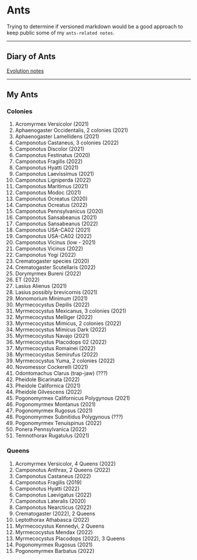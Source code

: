 # Ants

Trying to determine if versioned markdown would be a good approach to keep public some of my `ants-related notes`.

---

## Diary of Ants
[Evolution notes](./diary.md)

---

<!-- 
When I receive a new Queen/Colony…
  Add it to My Ants (README.md)
  Add it to Internal Codes (README.md)
  Add it to Chart (chart.md)
  Add it to the diary (diary-202X.md)
  Add it to diapause (diapause.md)

When a Queen/Colony died…
  Add it to Dead Colonies (README.md)
  Add it to Dead section on Internal Codes (README.md)
  Put the note in the weekly post (diary-202X.md)
  Update basic template on the diary (diary-202X.md)
-->

##  My Ants

### Colonies

1. Acromyrmex Versicolor (2021)
1. Aphaenogaster Occidentalis, 2 colonies (2021)
1. Aphaenogaster Lamellidens (2021)
1. Camponotus Castaneus, 3 colonies (2022)
1. Camponotus Discolor (2021)
1. Camponotus Festinatus (2020)
1. Camponotus Fragilis (2022)
1. Camponotus Hyatti (2021)
1. Camponotus Laevissimus (2021)
1. Camponotus Ligniperda (2022)
1. Camponotus Maritimus (2021)
1. Camponotus Modoc (2021)
1. Camponotus Ocreatus (2020)
1. Camponotus Ocreatus (2022)
1. Camponotus Pennsylvanicus (2020)
1. Camponotus Sansabeanus (2021)
1. Camponotus Sansabeanus (2022)
1. Camponotus USA-CA02 (2021)
1. Camponotus USA-CA02 (2022)
1. Camponotus Vicinus (low - 2021)
1. Camponotus Vicinus (2022)
1. Camponotus Yogi (2022)
1. Crematogaster species (2020)
1. Crematogaster Scutellaris (2022)
1. Dorymyrmex Bureni (2022)
1. ET (2022)
1. Lasius Alienus (2021)
1. Lasius possibly brevicornis (2021)
1. Monomorium Minimum (2021)
1. Myrmecocystus Depilis (2022)
1. Myrmecocystus Mexicanus, 3 colonies (2021)
1. Myrmecocystus Melliger (2022)
1. Myrmecocystus Mimicus, 2 colonies (2022)
1. Myrmecocystus Mimicus Dark (2022)
1. Myrmecocystus Navajo (2021)
1. Myrmecocystus Placodops 02 (2022)
1. Myrmecocystus Romainei (2022)
1. Myrmecocystus Semirufus (2022)
1. Myrmecocystus Yuma, 2 colonies (2022)
1. Novomessor Cockerelli (2021)
1. Odontomachus Clarus (trap-jaw) (???)
1. Pheidole Bicarinata (2022)
1. Pheidole Californica (2021)
1. Pheidole Gilvescens (2022)
1. Pogonomyrmex Californicus Polygynous (2021)
1. Pogonomyrmex Montanus (2021)
1. Pogonomyrmex Rugosus (2021)
1. Pogonomyrmex Subnitidus Polygynous (???)
1. Pogonomyrmex Tenuispinus (2022)
1. Ponera Pennsylvanica (2022)
1. Temnothorax Rugatulus (2021)


### Queens

1. Acromyrmex Versicolor, 4 Queens (2022)
1. Camponotus Anthrax, 2 Queens (2022)
1. Camponotus Castaneus (2022)
1. Camponotus Fragilis (2019)
1. Camponotus Hyatti (2022)
1. Camponotus Laevigatus (2022)
1. Camponotus Lateralis (2020)
1. Camponotus Nearcticus (2022)
1. Crematogaster (2022), 2 Queens
1. Leptothorax Athabasca (2022)
1. Myrmecocystus Kennedyi, 2 Queens
1. Myrmecocystus Mendax (2022)
1. Myrmecocystus Placodops (2022), 3 Queens
1. Pogonomyrmex Rugosus (2021)
1. Pogonomyrmex Barbatus (2022)


<!--
Dead Queens/colonies
1. Acromyrmex Versicolor (2021-2021)
1. Acromyrmex Versicolor (ex 24) > Internal code: 50
1. Camponotus Laevigatus (2021-2021)
1. Camponotus Semitestaceus (2021-2021)
1. Liometopum Occidentale (2021-2021)
1. Myrmecocystus Mexicanus (2019-2021)
1. Myrmecocystus Mimicus, 2 colonies (2021-2021)
1. Myrmecocystus Navajo, 2 colonies (2021-2021)
1. Novomessor Cockerelli (2019-2021)
1. Pogonomyrmex Californicus (2021-2021)
1. Dorymyrmex Insanus (2021-2021)
1. Veromessor Andrei (2021-2022)
1. Myrmecocystus Romainei (2021-2022)
1. Myrmecocystus Mimicus (2022-2022)
1. Aphaenogaster Occidentalis (2021-2022)
1. Veromessor Pergandei (2022-2022)
1. Dorymyrmex Insanus (2021-2022)
1. Prenolepis Imparis (... - 2022)
1. Veromessor Pergandei (2022-2022)
1. Acromyrmex Versicolor (2021-2022)
1. Liometopum Occidentale (2021-2022)
1. Myrmecocystus Mimicus (2021-2022)
1. Veromessor Pergandei (2022-2022)
1. Camponotus Vicinus (high - 2021 - 2022)
1. Camponotus Fragilis (2021 - 2022)
1. Myrmecocystus Kennedyi (2021 - 2022)
1. Acromyrmex Versicolor (2021 - 2022)
1. Myrmecocystus Yuma (2022 - 2022)
1. Myrmecocystus Semirufus(2022 - 2022)
1. Ectomomyrmex Leeuwenhoeki (2022 - 2022)
1. Pogonomyrmex Barbatus (2022 - 2022)
1. Myrmecocystus Mexicanus Orange (2022 - 2022)
1. Pogonomyrmex Tenuispinus (2022 - 2022)
1. Acromyrmex Versicolor Queen (2022 - 2022)
1. Camponotus Modoc (2021 - 2022)
1. Camponotus Laevissimus (2021 - 2022)
1. Pheidole Hyatti (2022 - 2022)
-->

<!--

## Care Sheets

1. [Camponotus Fragilis](./caresheets/camponotus-fragilis.md)
1. [Camponotus Laevigatus](./caresheets/camponotus-laevigatus.md)
1. [Camponotus Lateralis](./caresheets/camponotus-lateralis.md)
1. [Camponotus Pennsylvanicus](./caresheets/camponotus-pennsylvanicus.md)
1. [Camponotus Sansabeanus](./caresheets/camponotus-sansabeanus.md)
1. [Camponotus Vicinus Low](./caresheets/camponotus-vicinus-low.md)
1. [Camponotus Vicinus High](./caresheets/camponotus-vicinus-high.md)
1. [Novomessor cockerelli](./caresheets/novomessor-cockerelli.md)
1. [Pogonomyrmex californicus](./caresheets/pogonomyrmex-californicus.md)
1. [Veromessor andrei](./caresheets/veromessor-andrei.md)

-->

<!-- 

Internal Codes

DO NOT CHANGE ORDER.
Numbers based on tags.

  2. Camponotus Sansabeanus > Internal code: 30
  5. Camponotus Vicinus (low) > Internal code: 00
  7. Camponotus Fragilis > Internal code: 00
  8. Camponotus Lateralis > Internal code: 20
  9. Camponotus Hyatti > Internal code: 15
  10. Camponotus Maritimus > Internal code: 00
  11. Camponotus USA-CA02 > Internal code: 30
  12. Pogonomyrmex Rugosus > Internal code: 10
  31. Pogonomyrmex Californicus (3 Queens and workers) > Internal code: 00
  32. Camponotus Laevissimus > Internal code: 20
  34. Camponotus Modoc > Internal code: 16
  39. Pheidole Californica > Internal code: 25
  44. Camponotus Hyatti > Internal code: 00
  46. Lasius Alienus > Internal code: 20
  48. Crematogaster species > Internal code: 33
  50. Camponotus Yogi > Internal code: 35
  51. Camponotus Laevigatus > Internal code: 13
  52. Camponotus Anthrax > Internal code: 13
  53. Camponotus Anthrax > Internal code: 13
  54. Camponotus USA-CA02 > Internal code: 36
  57. Camponotus Essigi > Internal code: 16
  58. Camponotus Essigi > Internal code: 16
  60. Aphaenogaster Occidentalis >  Internal code: 21
  66. Pogonomyrmex Montanus > Internal code: 25
  67. Myrmecocystus Depilis > Internal code: 20
  68. Camponotus Ligniperda > Internal code: 00
  69. Camponotus Castaneus > Internal code: 00
  70. Myrmecocystus Mimicus > Internal code: 10
  71. Myrmecocystus Melliger > Internal code: 20
  75. Camponotus Nearcticus > Internal code: 00
  76. Myrmecocystus Placodops > Internal code: 20
  77. Myrmecocystus Placodops > Internal code: 20
  78. Myrmecocystus Placodops > Internal code: 20
  79. Odontomachus Clarus (trap-jaw) > Internal code: 20
  80. Aphaenogaster Occidentalis > Internal code: 10
  81. Ectomomyrmex Leeuwenhoeki > Internal code: 20
  82. Pheidole Bicarinata > Internal code: 10
  83. Pogonomyrmex Barbatus > Internal code: 10
  84. Myrmecocystus Kennedyi > Internal code: 10
  85. Myrmecocystus Kennedyi > Internal code: 00
  86. Myrmecocystus Mimicus > Internal code: 10
  87. Camponotus Castaneus > Internal code: 00
  88. Myrmecocystus Mendax > Internal code: 30
  89. Myrmecocystus Mexicanus Orange > Internal code: 60
  90. Crematogaster > Internal code: 00
  91. Leptothorax Athabasca > Internal code: 15
  93. Pheidole Givescens > Internal code: 40
  94. Monomorium Minimum > Internal code: 10
  95. Pogonomyrmex Tenuispinus > Internal code: 50

  A5. Myrmecocystus Mimicus Dark  > Internal code: 42
  A4. Myrmecocystus Romainei > Internal code: 62
  A2. Camponotus Vicinus  > Internal code: 00
  A1. Camponotus Fragilis > Internal code: 00
  A3. Myrmecocystus Yuma > Internal code: 52
  A6. Myrmecocystus Placodops 02 > Internal code: 52

  A7. Aphaenogaster Lamellidens > Internal code: 25
  A8. Camponotus Discolor > Internal code: 20
  B1. Crematogaster Scutellaris > Internal code: 20
  B2. Dorymyrmex Bureni > Internal code: 10
  B3. ET > Internal code: 105
  B5. Pogonomyrmex Barbatus > Internal code: 20

  B8. Casteneus ????

Formicariums:
  C5. Acromyrmex Versicolor with Fungus > Internal code: 80
  B9. Camponotus Festinatus > Internal code: 40
  C4. Camponotus Pennsylvanicus > Internal code: 175
  20. Myrmecocystus Mexicanus > Internal code: 50
  21.  Myrmecocystus Mexicanus > Internal code: 50
  19. Myrmecocystus Navajo > Internal code: 50
  14. Novomessor Cockerelli > Internal code: 37
  C2. Pogonomyrmex Subnitidus Polygynous (with 4 Queens???) > Internal code: 80
  C1. Camponotus Ocreatus >  Internal code: 45
  55. Camponotus Vicinus > Internal code: 16
  56. Camponotus Sansabeanus > Internal code: 21
  28. Acromyrmex Versicolor > Internal code: 35
  38. Temnothorax Rugatulus > Internal code: 43
  A7. Camponotus Ocreatus > Internal code: 00
  92. Myrmecocystus Yuma > Internal code: 40
  C3. Myrmecocystus Semirufus > Internal code: 113  
  B7. Ponera Pennsylvanica > Internal code: 10



Acr Fungus:
Vic > Internal code: 105
  Fungus 1: 17
  Fungus 2: 18
  Queen 1 and F: 35
  Queen 2 and F: 35

B > Internal code: 91

Vic > Internal code: 125
  Fungus: 40
  Used formicarium: 10
  Shipping: 75

---

THA: 274
  5 Mini hearth XL:  5 x 55

THA: 600
  5 Mini hearth XL: 190
  Mini hearth XXL: 135
  Mini Hearth bifucarted: 65
  Nucleus plus Mini hearth XL: 210

Drew
  Formicarium with 1-chamber fungus-grower formicarium w/ substrate: 80
  
---

Dead:
  3. Camponotus Laevigatus > Internal code: 20
  6. Novomessor Cockerelli > Internal code: 45
  Ex 10. Camponotus Semitestaceus > Internal code: 30
  16. Liometopum Occidentale > Internal code: 00
  17. Myrmecocystus Navajo > Internal code: 30
  18. Myrmecocystus Mimicus > Internal code: 00
  23. Myrmecocystus Mimicus > Internal code: 00
  13. Pogonomyrmex Rugosus > Internal code: 10
  27. Dorymyrmex Insanus > Internal code: 10
  1. Veromessor Andrei > Internal code: 30
  30. Myrmecocystus Romainei (Queen) > Internal code: 50
  37. Myrmecocystus Mimicus > Internal code: 20
  49. Aphaenogaster Occidentalis > Internal code: 00
  45. Veromessor Pergandei > Internal code: 00
  61. Lasius possibly brevicornis > Internal code: 00
  42. Monomorium Ergatogyna > Internal code: 15
  43. Monomorium Ergatogyna > Internal code: 00
  63. Aphaenogaster Occidentalis > Internal code: 22
  22. Myrmecocystus Mimicus > Internal code: 25
  62. Dorymyrmex Insanus >  Internal code: 16
  47. Prenolepis Imparis > Internal code: 00
  59. Veromessor Pergandei > Internal code: 00
  15. Liometopum Occidentale > Internal code: 10
  35. Veromessor Pergandei > Internal code: 25
  64. Myrmecocystus Mimicus (dark red heads) > Internal code: 35
  65. Acromyrmex Versicolor
  29. Myrmecocystus Kennedyi > Internal code: 50
  73. Ectomomyrmex Leeuwenhoeki > Internal code: 20 - Arrived dead
  74. Myrmecocystus Placodops > Internal code: 40 - Arrived dead
  88. Myrmecocystus Yuma > Internal code: 10
  72. Myrmecocystus Semirufus > Internal code: 50
  Myrmecocystus Testaceus > Internal code: 00 - Arrived dead
  B6. Pogonomyrmex Tenuispinus > Internal code: 20
  B4. Myrmecocystus Yuma > Internal code: 25
  33. Camponotus Modoc > Internal code: 16
  Pogonomyrmex Californicus > Internal code: 25
  Acromyrmex Versicolor > Internal code: 35
  Acromyrmex Versicolor (ex 24) > Internal code: 50 - Killed by invasive ants
  Camponotus Fragilis > Internal code: 25
  Camponotus Vicinus (high) (ex 4) > Internal code: 25
  Camponotus Laevissimus (ex A9) > Internal code: 20
  96. Pheidole Hyatti > Internal code: 00

-->
